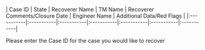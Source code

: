 | Case ID | State | Recoverer Name | TM Name | Recoverer Comments/Closure Date | Engineer Name | Additional Data/Red Flags | |:-----------|:-----------|:-----------|:-----------|:-----------|:-----------|:-----------| 

Please enter the Case ID for the case you would like to recover
